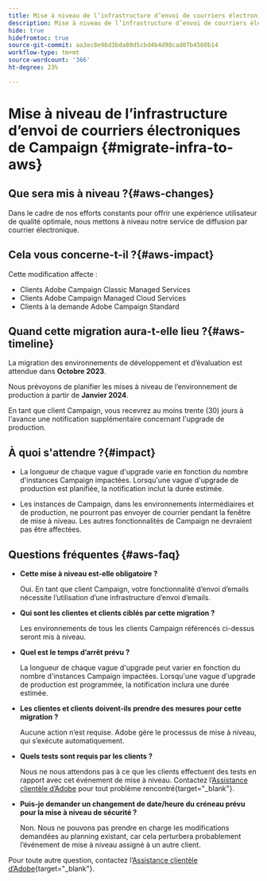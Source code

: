 ```yaml
---
title: Mise à niveau de l’infrastructure d’envoi de courriers électroniques de Campaign
description: Mise à niveau de l’infrastructure d’envoi de courriers électroniques de Campaign
hide: true
hidefromtoc: true
source-git-commit: aa3ec8e96d3bda80d5cbd4b4d98cad07b4560b14
workflow-type: tm+mt
source-wordcount: '366'
ht-degree: 23%

---
```



# Mise à niveau de l’infrastructure d’envoi de courriers électroniques de Campaign {#migrate-infra-to-aws}

## Que sera mis à niveau ?{#aws-changes}

Dans le cadre de nos efforts constants pour offrir une expérience utilisateur de qualité optimale, nous mettons à niveau notre service de diffusion par courrier électronique.

## Cela vous concerne-t-il ?{#aws-impact}

Cette modification affecte :

* Clients Adobe Campaign Classic Managed Services
* Clients Adobe Campaign Managed Cloud Services
* Clients à la demande Adobe Campaign Standard

## Quand cette migration aura-t-elle lieu ?{#aws-timeline}

La migration des environnements de développement et d’évaluation est attendue dans **Octobre 2023**.

Nous prévoyons de planifier les mises à niveau de l’environnement de production à partir de **Janvier 2024**.

En tant que client Campaign, vous recevrez au moins trente (30) jours à l&#39;avance une notification supplémentaire concernant l&#39;upgrade de production.

## À quoi s&#39;attendre ?{#impact}

* La longueur de chaque vague d&#39;upgrade varie en fonction du nombre d&#39;instances Campaign impactées. Lorsqu&#39;une vague d&#39;upgrade de production est planifiée, la notification inclut la durée estimée.

* Les instances de Campaign, dans les environnements intermédiaires et de production, ne pourront pas envoyer de courrier pendant la fenêtre de mise à niveau. Les autres fonctionnalités de Campaign ne devraient pas être affectées.

## Questions fréquentes {#aws-faq}

* **Cette mise à niveau est-elle obligatoire ?**

  Oui. En tant que client Campaign, votre fonctionnalité d’envoi d’emails nécessite l’utilisation d’une infrastructure d’envoi d’emails.

* **Qui sont les clientes et clients ciblés par cette migration ?**

  Les environnements de tous les clients Campaign référencés ci-dessus seront mis à niveau.

* **Quel est le temps d’arrêt prévu ?**

  La longueur de chaque vague d&#39;upgrade peut varier en fonction du nombre d&#39;instances Campaign impactées. Lorsqu&#39;une vague d&#39;upgrade de production est programmée, la notification inclura une durée estimée.

* **Les clientes et clients doivent-ils prendre des mesures pour cette migration ?**

  Aucune action n’est requise. Adobe gère le processus de mise à niveau, qui s’exécute automatiquement.

* **Quels tests sont requis par les clients ?**

  Nous ne nous attendons pas à ce que les clients effectuent des tests en rapport avec cet événement de mise à niveau. Contactez l’[Assistance clientèle d’Adobe](https://experienceleague.adobe.com/?support-solution=Campaign#support) pour tout problème rencontré{target="_blank"}.


* **Puis-je demander un changement de date/heure du créneau prévu pour la mise à niveau de sécurité ?**

  Non. Nous ne pouvons pas prendre en charge les modifications demandées au planning existant, car cela perturbera probablement l’événement de mise à niveau assigné à un autre client.

Pour toute autre question, contactez l’[Assistance clientèle d’Adobe](https://experienceleague.adobe.com/?support-solution=Campaign#support){target="_blank"}.
